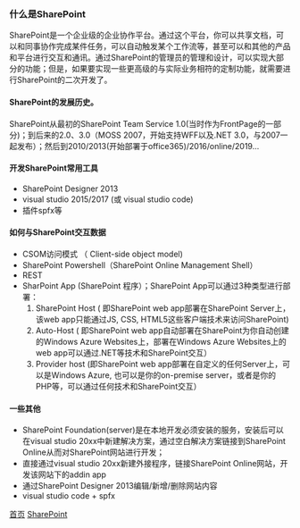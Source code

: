 ### 什么是SharePoint
SharePoint是一个企业级的企业协作平台。通过这个平台，你可以共享文档，可以和同事协作完成某件任务，可以自动触发某个工作流等，甚至可以和其他的产品和平台进行交互和通讯。通过SharePoint的管理员的管理和设计，可以实现大部分的功能；但是，如果要实现一些更高级的与实际业务相符的定制功能，就需要进行SharePoint的二次开发了。

#### SharePoint的发展历史。
SharePoint从最初的SharePoint Team Service 1.0(当时作为FrontPage的一部分)；到后来的2.0、3.0（MOSS 2007，开始支持WFF以及.NET 3.0，与2007一起发布）；然后到2010/2013(开始部署于office365)/2016/online/2019...

#### 开发SharePoint常用工具
* SharePoint Designer 2013
* visual studio 2015/2017 (或 visual studio code)
* 插件spfx等

#### 如何与SharePoint交互数据
* CSOM访问模式 （ Client-side object model)
* SharePoint Powershell（SharePoint Online Management Shell）
* REST
* SharPoint App (SharePoint 程序）；SharePoint App可以通过3种类型进行部署：
  1. SharePoint Host ( 即SharePoint web app部署在SharePoint Server上，该web app只能通过JS, CSS, HTML5这些客户端技术来访问SharePoint)
  2. Auto-Host ( 即SharePoint web app自动部署在SharePoint为你自动创建的Windows Azure Websites上，部署在Windows Azure Websites上的web app可以通过.NET等技术和SharePoint交互）
  3. Provider host (即SharePoint web app部署在自定义的任何Server上，可以是Windows Azure, 也可以是你的on-premise server，或者是你的PHP等，可以通过任何技术和SharePoint交互）

#### 一些其他
* SharePoint Foundation(server)是在本地开发必须安装的服务，安装后可以在visual studio 20xx中新建解决方案，通过空白解决方案链接到SharePoint Online从而对SharePoint网站进行开发；
* 直接通过visual studio 20xx新建外接程序，链接SharePoint Online网站，开发该网站下的addin app
* 通过SharePoint Designer 2013编辑/新增/删除网站内容
* visual studio code + spfx


[首页](../../../README.md) [SharePoint](../SharePoint.md)
